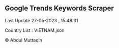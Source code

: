 

## Google Trends Keywords Scraper 
 
Last Update 27-05-2023 , 15:48:31

Country List :
VIETNAM.json



© Abdul Muttaqin 
